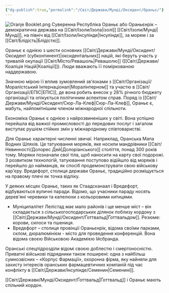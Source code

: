 ```yaml
---
{"dg-publish":true,"permalink":"/Світ/Держави/Мунді/Оксидент/Ораньє/"}
---
```


![Oranje Booklet.png](/img/user/imgs/Oranje%20Booklet.png)
Суверенна Республіка Ораньє або Ораньєнрік – демократична держава на [[Світ/Ізоли/Ізола\|ізолі]] [[Світ/Ізоли/Мунді\|Мунді]], на північ від [[Світ/Ізоли/Інсулінде\|Інсулінде]], за морем і за [[Світ/Блідість\|Блідістю]].

Ораньє є однією з шести основних [[Світ/Держави/Мунді/Оксидент/Оксидент (субконтинент)\|оксидентальних]] націй, які беруть участь у тривалій окупації [[Світ/Місто/Ревашоль\|Ревашолю]] ([[Світ/Держави/Коаліція Націй\|Коаліції]]). Люди вважають її поміркованою наддержавою.

Значною мірою її вплив зумовлений зв'язками з [[Світ/Організації/Моралістський Інтернаціонал\|Моралінтерном]] та участю в [[Світ/Організації/ЕПІС\|ЕПІС]], де вона робить внесок у 28% річного бюджету організації та опікується політичним аспектом справ. Поряд із [[Світ/Держави/Мунді/Оксидент/Сюр-Ла-Клеф\|Сюр-Ла-Клеф]], Ораньє є, мабуть, найпомітнішим членом міжнародної спільноти.

Економіка Ораньє є однією з найрозвиненіших у світі. Вона успішно перейшла від важкої промисловості до передових послуг і загалом виступає рушієм стійких змін у міжнародному співтоваристві.

Для Ораньє характерні численні звичаї. Наприклад, Оранська Мапа Водних Шляхів. Це татуювання моряків, яке носили мандрівники [[Світ/Невинності/Долорес Дей\|Долоріанського]] століття, понад 300 років тому. Моряки позначали свої тіла, щоб наносити на карту свої подорожі. З розвитком технологій, татуювання поступово відійшло від моряків і перейшло до найманців, як спосіб продемонструвати свою військову кар'єру. Вредефорт, столиця держави Ораньє, традиційно розміщується на правому плечі як точка відліку.

У деяких місцях Ораньє, таких як Стаадсканаал і Вредефорт, відбуваються вуличні паради. Відомо, що учасники параду носять дерев'яні черевики та капелюхи з кольоровими китицями.

- Муніципалітет Лелістад має мало районів і ще менше міст – він складається з сільськогосподарських ділянок поблизу кордону з [[Світ/Держави/Мунді/Оксидент/Ґоттвальд\|Ґоттвальдом]]. Резюме: корови, силоси та пшениця.
- Вредефорт – столиця провінції Ораньєнрік, відома своїми парками, склом, дюралюмінієм - місто для проведення конференцій. Вона відома своєю Військовою Академією Ійсбранда.

Оранські спецпідрозділи відомі своєю доблестю і смертоносністю. Приватні військові підрядники також поширені: одна з найбільш сумнозвісних – «Корпус Фармації», охоронна фірма, яку найняли для захисту інтересів оранських фармацевтичних компаній під час конфлікту в [[Світ/Держави/Інсулінде/Семенин\|Семенині]].

[[Світ/Держави/Мунді/Оксидент/Ґоттвальд\|Ґоттвальд]] і Ораньє мають спільний кордон.